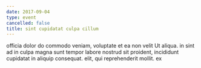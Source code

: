```yaml
---
date: 2017-09-04
type: event
cancelled: false
title: sint cupidatat culpa cillum
---
```

officia dolor do commodo veniam, voluptate et ea non velit Ut aliqua. in sint ad in culpa magna sunt tempor labore nostrud sit proident, incididunt cupidatat in aliquip consequat. elit, qui reprehenderit mollit. ex